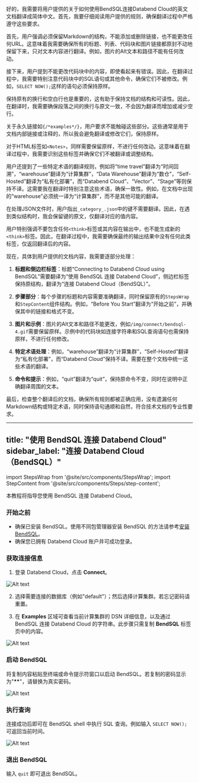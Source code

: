 <think>
好的，我需要将用户提供的关于如何使用BendSQL连接Databend Cloud的英文文档翻译成简体中文。首先，我要仔细阅读用户提供的规则，确保翻译过程中严格遵守这些要求。

首先，用户强调必须保留Markdown的结构，不能添加或删除链接，也不能更改任何URL。这意味着我需要确保所有的标题、列表、代码块和图片链接都原封不动地保留下来，只对文本内容进行翻译。例如，图片的Alt文本和路径不能有任何改动。

接下来，用户提到不能更改代码块中的内容，即使看起来有错误。因此，在翻译过程中，我需要特别注意代码块中的SQL语句或其他命令，确保它们不被修改。例如，`SELECT NOW();`这样的语句必须保持原样。

保持原有的换行和空白行也是重要的，这有助于保持文档的结构和可读性。因此，在翻译时，我需要确保段落之间的换行与原文一致，不会因为翻译而增加或减少空行。

关于永久链接如`{/*examples*/}`，用户要求不能触碰这些部分。这些通常是用于文档内部链接或注释的，所以我会避免翻译或修改它们，保持原样。

对于HTML标签如`<Notes>`，同样需要保留原样，不进行任何改动。这意味着在翻译过程中，我需要识别这些标签并确保它们不被翻译或调整结构。

用户还提到了一些特定术语的翻译规则，例如将“time travel”翻译为“时间回溯”，“warehouse”翻译为“计算集群”，“Data Warehouse”翻译为“数仓”，“Self-Hosted”翻译为“私有化部署”，而“Databend Cloud”、“Vector”、“Stage”等则保持不译。这需要我在翻译时特别注意这些术语，确保一致性。例如，在文档中出现的“warehouse”必须统一译为“计算集群”，而不是其他可能的翻译。

在处理JSON文件时，用户指出`_category_.json`中的键不需要翻译。因此，在遇到类似结构时，我会保留键的原文，仅翻译对应的值内容。

用户特别强调不要包含任何`<think>`标签或其内容在输出中，也不能生成新的`<think>`标签。因此，在翻译过程中，我需要确保最终的输出结果中没有任何此类标签，仅返回翻译后的内容。

现在，具体到用户提供的文档内容，我需要逐部分处理：

1. **标题和侧边栏标签**：标题“Connecting to Databend Cloud using BendSQL”需要翻译为“使用 BendSQL 连接 Databend Cloud”，侧边栏标签保持原结构，翻译为“连接 Databend Cloud（BendSQL）”。

2. **步骤部分**：每个步骤的标题和内容需要准确翻译，同时保留原有的`StepsWrap`和`StepContent`组件结构。例如，“Before You Start”翻译为“开始之前”，并确保其中的链接和格式不变。

3. **图片和示例**：图片的Alt文本和路径不能更改，例如`/img/connect/bendsql-4.gif`需要保留原样。示例中的代码块如连接字符串和SQL查询语句也需保持原样，不进行任何修改。

4. **特定术语处理**：例如，“warehouse”翻译为“计算集群”，“Self-Hosted”翻译为“私有化部署”，而“Databend Cloud”保持不译。需要在整个文档中统一这些术语的翻译。

5. **命令和提示**：例如，“quit”翻译为“quit”，保持原命令不变，同时在说明中正确翻译周围的文本。

最后，检查整个翻译后的文档，确保所有规则都被正确应用，没有遗漏任何Markdown结构或特定术语，同时保持语句通顺和自然，符合技术文档的专业性要求。
</think>

---
title: "使用 BendSQL 连接 Databend Cloud"
sidebar_label: "连接 Databend Cloud（BendSQL）"
---

import StepsWrap from '@site/src/components/StepsWrap';
import StepContent from '@site/src/components/Steps/step-content';

本教程将指导您使用 BendSQL 连接 Databend Cloud。

<StepsWrap>
<StepContent number="1">

### 开始之前

- 确保已安装 BendSQL。使用不同包管理器安装 BendSQL 的方法请参考[安装 BendSQL](/guides/sql-clients/bendsql/#installing-bendsql)。
- 确保您已拥有 Databend Cloud 账户并可成功登录。

</StepContent>

<StepContent number="2">

### 获取连接信息

1. 登录 Databend Cloud，点击 **Connect**。

![Alt text](/img/connect/bendsql-4.gif)

2. 选择需要连接的数据库（例如"default"）；然后选择计算集群。若忘记密码请重置。

3. 在 **Examples** 区域可查看当前计算集群的 DSN 详细信息，以及通过 BendSQL 连接 Databend Cloud 的字符串。此步骤只需复制 **BendSQL** 标签页中的内容。

![Alt text](/img/connect/bendsql-5.png)

</StepContent>
<StepContent number="3">

### 启动 BendSQL

将复制内容粘贴至终端或命令提示符窗口以启动 BendSQL。若复制的密码显示为"**\*\***"，请替换为真实密码。

![Alt text](/img/connect/bendsql-6.png)

</StepContent>

<StepContent number="4">

### 执行查询

连接成功后即可在 BendSQL shell 中执行 SQL 查询。例如输入 `SELECT NOW();` 可返回当前时间。

![Alt text](/img/connect/bendsql-7.png)

</StepContent>
<StepContent number="5">

### 退出 BendSQL

输入 `quit` 即可退出 BendSQL。

</StepContent>
</StepsWrap>